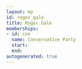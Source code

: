 ```yaml
---
layout: mp
id: roger_gale
title: Roger Gale
memberships:
- id: con
  name: Conservative Party
  start: 
  end: 
autogenerated: true
---
```

